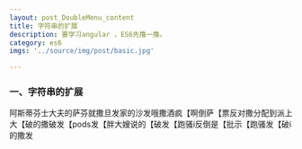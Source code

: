 ```yaml
---
layout: post_DoubleMenu_content
title: 字符串的扩展
description: 要学习angular ，ES6先撸一撸。
category: es6
imgs: '../source/img/post/basic.jpg'

---
```

### 一、字符串的扩展

阿斯蒂芬士大夫的萨芬就撒旦发家的沙发哦撒酒疯【啊倒萨【票反对撒分配到派上大【破的撒破发【pods发【胖大嫂说的【破发【跑骚i反倒是【批示【跑骚发【破i的撒发







